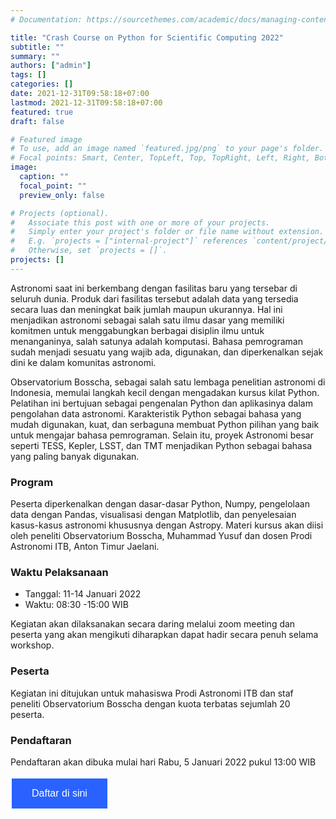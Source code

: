 ```yaml
---
# Documentation: https://sourcethemes.com/academic/docs/managing-content/

title: "Crash Course on Python for Scientific Computing 2022"
subtitle: ""
summary: ""
authors: ["admin"]
tags: []
categories: []
date: 2021-12-31T09:58:18+07:00
lastmod: 2021-12-31T09:58:18+07:00
featured: true
draft: false

# Featured image
# To use, add an image named `featured.jpg/png` to your page's folder.
# Focal points: Smart, Center, TopLeft, Top, TopRight, Left, Right, BottomLeft, Bottom, BottomRight.
image:
  caption: ""
  focal_point: ""
  preview_only: false

# Projects (optional).
#   Associate this post with one or more of your projects.
#   Simply enter your project's folder or file name without extension.
#   E.g. `projects = ["internal-project"]` references `content/project/deep-learning/index.md`.
#   Otherwise, set `projects = []`.
projects: []
---
```


Astronomi saat ini berkembang dengan fasilitas baru yang tersebar di seluruh dunia. Produk dari fasilitas tersebut adalah data yang tersedia secara luas dan meningkat baik jumlah maupun ukurannya. Hal ini menjadikan astronomi sebagai salah satu ilmu dasar yang memiliki komitmen untuk menggabungkan berbagai disiplin ilmu untuk menanganinya, salah satunya adalah komputasi. Bahasa pemrograman sudah menjadi sesuatu yang wajib ada, digunakan, dan diperkenalkan sejak dini ke dalam komunitas astronomi.

Observatorium Bosscha, sebagai salah satu lembaga penelitian astronomi di Indonesia, memulai langkah kecil dengan mengadakan kursus kilat Python. Pelatihan ini bertujuan sebagai pengenalan Python dan aplikasinya dalam pengolahan data astronomi. Karakteristik Python sebagai bahasa yang mudah digunakan, kuat, dan serbaguna membuat Python pilihan yang baik untuk mengajar bahasa pemrograman. Selain itu, proyek Astronomi besar seperti TESS, Kepler, LSST, dan TMT menjadikan Python sebagai bahasa yang paling banyak digunakan. 

### Program

Peserta diperkenalkan dengan dasar-dasar Python, Numpy, pengelolaan data dengan Pandas, visualisasi dengan Matplotlib, dan penyelesaian kasus-kasus astronomi khususnya dengan Astropy.  Materi kursus akan diisi oleh peneliti Observatorium Bosscha, Muhammad Yusuf dan dosen Prodi Astronomi ITB, Anton Timur Jaelani. 

### Waktu Pelaksanaan

- Tanggal: 11-14 Januari 2022
- Waktu: 08:30 -15:00 WIB 

Kegiatan akan dilaksanakan secara daring melalui zoom meeting dan peserta yang akan mengikuti diharapkan dapat hadir secara penuh selama workshop. 

### Peserta

Kegiatan ini ditujukan untuk mahasiswa Prodi Astronomi ITB dan staf peneliti Observatorium Bosscha dengan kuota terbatas sejumlah 20 peserta.  

### Pendaftaran 

Pendaftaran akan dibuka mulai hari Rabu, 5 Januari 2022 pukul 13:00 WIB 

<a href="https://bit.ly/BosschaPy2022" target="_blank"><button class="button">Daftar di sini</button></a>

<style>
.button {
  background-color: #2962FF;
  border: none;
  color: white;
  padding: 15px 32px;
  text-align: center;
  text-decoration: none;
  display: inline-block;
  font-size: 16px;
  margin: 4px 2px;
  cursor: pointer;
}
</style>
